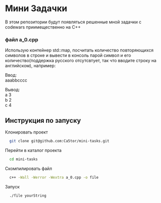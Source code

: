 
# Мини Задачки

В этом репозитории будут появляться решенные мной задачки с codewars приимещественно на C++

### файл a_0.cpp
Использую контейнер std::map, посчитать количество повторяющихся символов в строке и вывести в консоль парой символ и его количество(поддержка русского отсутсвтует, так что вводите строку на английском), например: 

Ввод: \
    aaabbcccc

Вывод: \
    a 3\
    b 2\
    c 4





## Инструкция по запуску

Клонировать проект

```bash
  git clone git@github.com:Ca5tor/mini-tasks.git
```

Перейти в каталог проекта

```bash
  cd mini-tasks
```

Скомпилировать файл

```bash
  c++ -Wall -Werror -Wextra a_0.cpp -o file
```

Запуск

```bash
  ./file yourString
```

